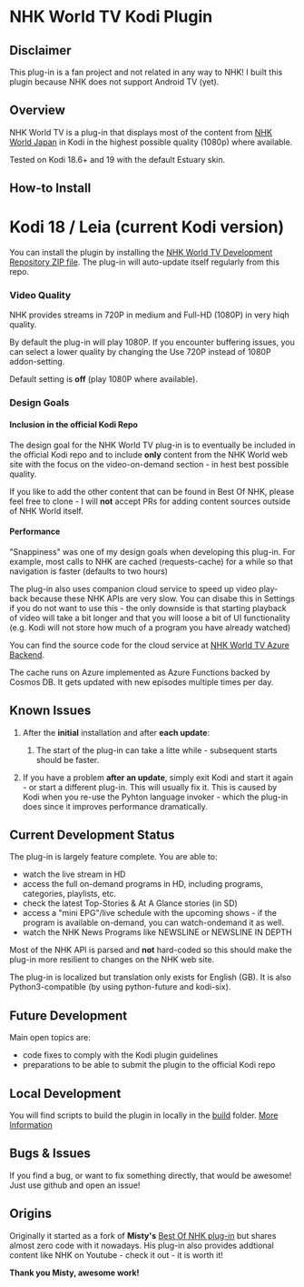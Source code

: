 # NHK World TV Kodi Plugin

## Disclaimer

This plug-in is a fan project and not related in any way to NHK! I built this plugin because NHK does not support Android TV (yet).

## Overview

NHK World TV is a plug-in that displays most of the content from [NHK World Japan](https://www3.nhk.or.jp/nhkworld/en/live/) in Kodi in the highest possible quality (1080p) where available.

Tested on Kodi 18.6+ and 19 with the default Estuary skin.

## How-to Install

# Kodi 18 / Leia (current Kodi version)

You can install the plugin by installing the [NHK World TV Development Repository ZIP file](https://github.com/sbroenne/kodirepo/tree/master/repository.sbroenne/repository.sbroenne-0.0.12.zip). The plug-in will auto-update itself regularly from this repo.

### Video Quality

NHK provides streams in 720P in medium and Full-HD (1080P) in very hiqh quality.

By default the plug-in will play 1080P. If you encounter buffering issues, you can select a lower quality by changing the Use 720P instead of 1080P addon-setting.

Default setting is **off** (play 1080P where available).

### Design Goals

#### Inclusion in the official Kodi Repo

The design goal for the NHK World TV plug-in is to eventually be included in the official Kodi repo and to include **only** content from the NHK World web site with the focus on the video-on-demand section - in hest best possible quality.

If you like to add the other content that can be found in Best Of NHK, please feel free to clone - I will **not** accept PRs for adding content sources outside of NHK World itself.

#### Performance

"Snappiness" was one of my design goals when developing this plug-in. For example, most calls to NHK are cached (requests-cache) for a while so that navigation is faster (defaults to two hours)

The plug-in also uses companion cloud service to speed up video play-back because these NHK APIs are very slow. You can disabe this in Settings if you do not want to use this - the only downside is that starting playback of video will take a bit longer and that you will loose a bit of UI functionality (e.g. Kodi will not store how much of a program you have already watched)

You can find the source code for the cloud service at [NHK World TV Azure Backend](https://github.com/sbroenne/nhkworldtv-backend).

The cache runs on Azure implemented as Azure Functions backed by Cosmos DB. It gets updated with new episodes multiple times per day.

## Known Issues

1. After the **initial** installation and after **each update**:

   1. The start of the plug-in can take a litte while - subsequent starts should be faster.

2. If you have a problem **after an update**, simply exit Kodi and start it again - or start a different plug-in. This will usually fix it. This is caused by Kodi when you re-use the Pyhton language invoker - which the plug-in does since it improves performance dramatically.

## Current Development Status

The plug-in is largely feature complete. You are able to:

- watch the live stream in HD
- access the full on-demand programs in HD, including programs, categories, playlists, etc.
- check the latest Top-Stories & At A Glance stories (in SD)
- access a "mini EPG"/live schedule with the upcoming shows - if the program is available on-demand, you can watch-ondemand it as well.
- watch the NHK News Programs like NEWSLINE or NEWSLINE IN DEPTH

Most of the NHK API is parsed and **not** hard-coded so this should make the plug-in more resilient to changes on the NHK web site.

The plug-in is localized but translation only exists for English (GB). It is also Python3-compatible (by using python-future and kodi-six).

## Future Development

Main open topics are:

- code fixes to comply with the Kodi plugin guidelines
- preparations to be able to submit the plugin to the official Kodi repo

## Local Development

You will find scripts to build the plugin in locally in the [build](./build/) folder. [More Information](./build/readme.md)

## Bugs & Issues

If you find a bug, or want to fix something directly, that would be awesome! Just use github and open an issue!

## Origins

Originally it started as a fork of **Misty's** [Best Of NHK plug-in](https://forum.kodi.tv/showthread.php?tid=196657) but shares almost zero code with it nowadays. His plug-in also provides addtional content like NHK on Youtube - check it out - it is worth it!

**Thank you Misty, awesome work!**
